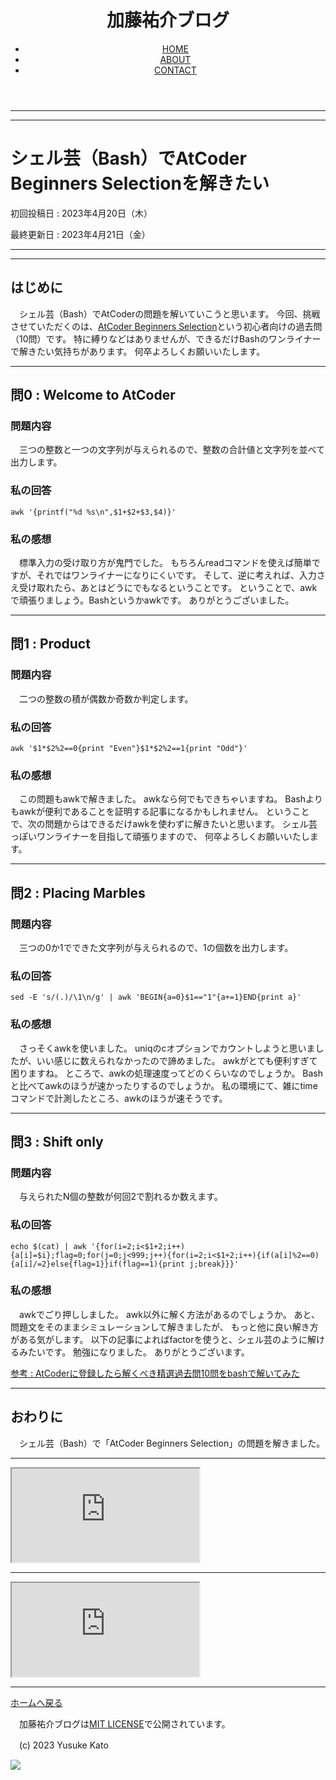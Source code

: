 <!DOCTYPE html>
<html lang="ja">
<head>
<!-- Google tag (gtag.js) -->
<script async src="https://www.googletagmanager.com/gtag/js?id=G-W9H7QJT6XG"></script>
<script>
window.dataLayer = window.dataLayer || [];
function gtag(){dataLayer.push(arguments);}
gtag('js', new Date());
gtag('config', 'G-W9H7QJT6XG');
</script>
<!-- SNS Card -->
<meta property="og:type" content="article" />
<meta property="og:site_name" content="加藤祐介ブログ / Yusuke Kato Blog" />
<meta property="og:image" content="https://yusukekato.jp/summary.jpg" />
<meta name="twitter:card" content="summary_large_image" />
<meta name="twitter:site" content="@yusukekato_main" />
<meta name="twitter:image" content="https://yusukekato.jp/summary_large_image.png" />
<!-- 変更 -->
<meta name="twitter:title" content="シェル芸（Bash）でAtCoder Beginners Selectionを解きたい / Yusuke Kato Blog" />
<meta property="og:url" content="https://yusukekato.jp/20230420.html" />
<meta property="og:title" content="シェル芸（Bash）でAtCoder Beginners Selectionを解きたい / Yusuke Kato Blog" />
<meta property="og:description" content="加藤祐介のブログです。ROSやUnity、AtCoder、シェル芸botなどで遊ばせていただいております。ロボットやシェル芸、競技プログラミングなどの記事を書いています。大学ではロボットについて勉強していました。備忘録的な文章ではありますが、何卒よろしくお願いいたします。" />
<meta name="twitter:description" content="加藤祐介のブログです。ROSやUnity、AtCoder、シェル芸botなどで遊ばせていただいております。ロボットやシェル芸、競技プログラミングなどの記事を書いています。大学ではロボットについて勉強していました。備忘録的な文章ではありますが、何卒よろしくお願いいたします。" />
<title>シェル芸（Bash）でAtCoder Beginners Selectionを解きたい / Yusuke Kato Blog</title>
<!-- main -->
<meta charset="utf-8">
<meta name="description" content="シェル芸（Bash）でAtCoderの問題を解いていこうと思います。今回、挑戦させていただくのは、「AtCoder Beginners Selection」という初心者向けの過去問（10問）です。できるかぎりBashのワンライナーで解いていこうと思いますので、応援よろしくお願いいたします。">
<meta name="viewport" content="width=device-width, initial-scale=1.0">
<link rel="icon" href="./favicon.png">
<link rel="stylesheet" href="./style.css">
</head>
<body>

<header>
<h1 class="headline">
<a>加藤祐介ブログ</a>
</h1>
<ul class="nav-list">
<li class="nav-list-item">
<a href="https://yusukekato.jp/" class="bButton">HOME</a>
</li>
<li class="nav-list-item">
<a href="https://yusukekato.jp/about.html" class="bButton">ABOUT</a>
</li>
<li class="nav-list-item">
<a href="https://yusukekato.jp/form.html" class="bButton">CONTACT</a>
</li>
</ul>
</header>

<hr>
<hr>
	
<h1>シェル芸（Bash）でAtCoder Beginners Selectionを解きたい</h1>
<p>初回投稿日 : 2023年4月20日（木）</p>
<p>最終更新日 : 2023年4月21日（金）</p>
<hr>

<hr>
<h2>はじめに</h2>
<p>　シェル芸（Bash）でAtCoderの問題を解いていこうと思います。
今回、挑戦させていただくのは、<a href="https://atcoder.jp/contests/abs">AtCoder Beginners Selection</a>という初心者向けの過去問（10問）です。
特に縛りなどはありませんが、できるだけBashのワンライナーで解きたい気持ちがあります。
何卒よろしくお願いいたします。</p>

<hr>
<h2>問0 : Welcome to AtCoder</h2>
<h3>問題内容</h3>
<p>　三つの整数と一つの文字列が与えられるので、整数の合計値と文字列を並べて出力します。</p>
<h3>私の回答</h3>
<div class="codeClass"><pre><code>awk '{printf("%d %s\n",$1+$2+$3,$4)}'</code></pre></div>
<h3>私の感想</h3>
<p>　標準入力の受け取り方が鬼門でした。
もちろんreadコマンドを使えば簡単ですが、それではワンライナーになりにくいです。
そして、逆に考えれば、入力さえ受け取れたら、あとはどうにでもなるということです。
ということで、awkで頑張りましょう。Bashというかawkです。
ありがとうございました。</p>

<hr>
<h2>問1 : Product</h2>
<h3>問題内容</h3>
<p>　二つの整数の積が偶数か奇数か判定します。</p>
<h3>私の回答</h3>
<div class="codeClass"><pre><code>awk '$1*$2%2==0{print "Even"}$1*$2%2==1{print "Odd"}'</code></pre></div>
<h3>私の感想</h3>
<p>　この問題もawkで解きました。
awkなら何でもできちゃいますね。
Bashよりもawkが便利であることを証明する記事になるかもしれません。
ということで、次の問題からはできるだけawkを使わずに解きたいと思います。
シェル芸っぽいワンライナーを目指して頑張りますので、
何卒よろしくお願いいたします。</p>

<hr>
<h2>問2 : Placing Marbles</h2>
<h3>問題内容</h3>
<p>　三つの0か1でできた文字列が与えられるので、1の個数を出力します。</p>
<h3>私の回答</h3>
<div class="codeClass"><pre><code>sed -E 's/(.)/\1\n/g' | awk 'BEGIN{a=0}$1=="1"{a+=1}END{print a}'</code></pre></div>
<h3>私の感想</h3>
<p>　さっそくawkを使いました。
uniqのcオプションでカウントしようと思いましたが、いい感じに数えられなかったので諦めました。
awkがとても便利すぎて困りますね。
ところで、awkの処理速度ってどのくらいなのでしょうか。
Bashと比べてawkのほうが速かったりするのでしょうか。
私の環境にて、雑にtimeコマンドで計測したところ、awkのほうが速そうです。</p>

<hr>
<h2>問3 : Shift only</h2>
<h3>問題内容</h3>
<p>　与えられたN個の整数が何回2で割れるか数えます。</p>
<h3>私の回答</h3>
<div class="codeClass"><pre><code>echo $(cat) | awk '{for(i=2;i<$1+2;i++){a[i]=$i};flag=0;for(j=0;j&lt;999;j++){for(i=2;i&lt;$1+2;i++){if(a[i]%2==0){a[i]/=2}else{flag=1}}if(flag==1){print j;break}}}'</code></pre></div>
<h3>私の感想</h3>
<p>　awkでごり押ししました。
awk以外に解く方法があるのでしょうか。
あと、問題文をそのままシミュレーションして解きましたが、
もっと他に良い解き方がある気がします。
以下の記事によればfactorを使うと、シェル芸のように解けるみたいです。
勉強になりました。
ありがとうございます。</p>
<a href="https://qiita.com/yuizumi/items/d55f9dfe56fa2bf12d94" class="aButton">参考 : AtCoderに登録したら解くべき精選過去問10問をbashで解いてみた</a>


<hr>
<h2>おわりに</h2>
<p>　シェル芸（Bash）で「AtCoder Beginners Selection」の問題を解きました。</p>

<hr>
<div class="iframeClass">
<iframe src="https://yusukekato.jp/latest.html">latest article list</iframe>
</div>
<p></p>

<hr>
<div class="iframeClass">
<iframe src="https://yusukekato.jp/featured.html">featured article list</iframe>
</div>
<p></p>

<hr>
<a href="https://yusukekato.jp/" class="aButton">ホームへ戻る</a>
<p>　加藤祐介ブログは<a href="https://github.com/YusukeKato/YusukeKatoBlog/blob/main/LICENSE">MIT LICENSE</a>で公開されています。</p>
<p>　(c) 2023 Yusuke Kato</p>
<div class="img">
<img src="https://yusukekato.jp/BlueTreeIcon.jpg">
</div>

</body>
</html>
